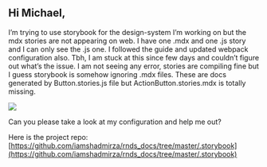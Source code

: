 ## Hi Michael,


I’m trying to use storybook for the design-system I’m working on but the mdx stories are not appearing on web. I have one .mdx and one .js story and I can only see the .js one. I followed the guide and updated webpack configuration also. Tbh, I am stuck at this since few days and couldn’t figure out what’s the issue. I am not seeing any error, stories are compiling fine but I guess storybook is somehow ignoring .mdx files. These are docs generated by Button.stories.js file but ActionButton.stories.mdx is totally missing.

![](https://cdn.hashnode.com/res/hashnode/image-dev/upload/v1626432155008/roCb45UvB.png)

Can you please take a look at my configuration and help me out?

Here is the project repo: [https://github.com/iamshadmirza/rnds_docs/tree/master/.storybook](https://github.com/iamshadmirza/rnds_docs/tree/master/.storybook)